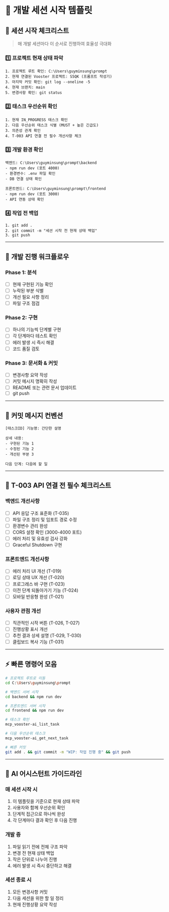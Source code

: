# 🚀 개발 세션 시작 템플릿

## 📌 세션 시작 체크리스트
> 매 개발 세션마다 이 순서로 진행하여 효율성 극대화

### 1️⃣ 프로젝트 현재 상태 파악
```
1. 프로젝트 루트 확인: C:\Users\guyminsung\prompt
2. 현재 연결된 Vooster 프로젝트: S5QK (프롬프트 작성기)
3. 마지막 커밋 확인: git log --oneline -5
4. 현재 브랜치: main
5. 변경사항 확인: git status
```

### 2️⃣ 태스크 우선순위 확인
```
1. 현재 IN_PROGRESS 태스크 확인
2. 다음 우선순위 태스크 식별 (MUST + 높은 긴급도)
3. 의존성 관계 확인
4. T-003 API 연결 전 필수 개선사항 체크
```

### 3️⃣ 개발 환경 확인
```
백엔드: C:\Users\guyminsung\prompt\backend
- npm run dev (포트 4000)
- 환경변수: .env 파일 확인
- DB 연결 상태 확인

프론트엔드: C:\Users\guyminsung\prompt\frontend  
- npm run dev (포트 3000)
- API 연동 상태 확인
```

### 4️⃣ 작업 전 백업
```
1. git add .
2. git commit -m "세션 시작 전 현재 상태 백업"
3. git push
```

---

## 🔄 개발 진행 워크플로우

### Phase 1: 분석
- [ ] 현재 구현된 기능 확인
- [ ] 누락된 부분 식별  
- [ ] 개선 필요 사항 정리
- [ ] 파일 구조 점검

### Phase 2: 구현
- [ ] 하나의 기능씩 단계별 구현
- [ ] 각 단계마다 테스트 확인
- [ ] 에러 발생 시 즉시 해결
- [ ] 코드 품질 검토

### Phase 3: 문서화 & 커밋
- [ ] 변경사항 요약 작성
- [ ] 커밋 메시지 명확히 작성
- [ ] README 또는 관련 문서 업데이트
- [ ] git push

---

## 📝 커밋 메시지 컨벤션
```
[태스크ID] 기능명: 간단한 설명

상세 내용:
- 구현된 기능 1
- 수정된 기능 2  
- 개선된 부분 3

다음 단계: 다음에 할 일
```

---

## 🎯 T-003 API 연결 전 필수 체크리스트

### 백엔드 개선사항
- [ ] API 응답 구조 표준화 (T-035)
- [ ] 파일 구조 정리 및 임포트 경로 수정
- [ ] 환경변수 관리 완성
- [ ] CORS 설정 확인 (3000-4000 포트)
- [ ] 에러 처리 및 유효성 검사 강화
- [ ] Graceful Shutdown 구현

### 프론트엔드 개선사항  
- [ ] 에러 처리 UI 개선 (T-019)
- [ ] 로딩 상태 UX 개선 (T-020)
- [ ] 프로그레스 바 구현 (T-023)
- [ ] 이전 단계 되돌아가기 기능 (T-024)
- [ ] 모바일 반응형 완성 (T-021)

### 사용자 관점 개선
- [ ] 직관적인 시작 버튼 (T-026, T-027)
- [ ] 진행상황 표시 개선
- [ ] 추천 결과 상세 설명 (T-029, T-030)
- [ ] 클립보드 복사 기능 (T-031)

---

## ⚡ 빠른 명령어 모음
```bash
# 프로젝트 루트로 이동
cd C:\Users\guyminsung\prompt

# 백엔드 서버 시작
cd backend && npm run dev

# 프론트엔드 서버 시작  
cd frontend && npm run dev

# 태스크 확인
mcp_vooster-ai_list_task

# 다음 우선순위 태스크
mcp_vooster-ai_get_next_task

# 빠른 커밋
git add . && git commit -m "WIP: 작업 진행 중" && git push
```

---

## 🤖 AI 어시스턴트 가이드라인

### 매 세션 시작 시
1. 이 템플릿을 기준으로 현재 상태 파악
2. 사용자와 함께 우선순위 확인
3. 단계적 접근으로 하나씩 완성
4. 각 단계마다 결과 확인 후 다음 진행

### 개발 중
1. 파일 읽기 전에 전체 구조 파악
2. 변경 전 현재 상태 백업
3. 작은 단위로 나누어 진행
4. 에러 발생 시 즉시 중단하고 해결

### 세션 종료 시  
1. 모든 변경사항 커밋
2. 다음 세션을 위한 할 일 정리
3. 현재 진행상황 요약 작성 